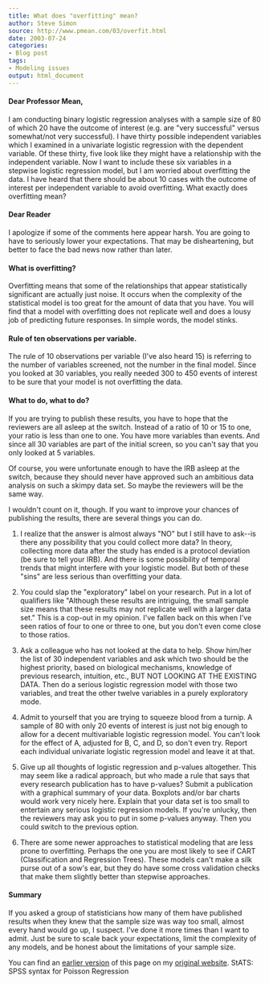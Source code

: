 ```yaml
---
title: What does "overfitting" mean?
author: Steve Simon
source: http://www.pmean.com/03/overfit.html
date: 2003-07-24
categories:
- Blog post
tags:
- Modeling issues
output: html_document
---
```


#### Dear Professor Mean,

I am conducting binary logistic regression analyses with a sample size of 80 of which 20 have the outcome of interest (e.g. are "very successful" versus somewhat/not very successful). I have thirty possible independent variables which I examined in a univariate logistic regression with the dependent variable. Of these thirty, five look like they might have a relationship with the independent variable. Now I want to include these six variables in a stepwise logistic regression model, but I am worried about overfitting the data. I have heard that there should be about 10 cases with the outcome of interest per independent variable to avoid overfitting. What exactly does overfitting mean?

#### Dear Reader

I apologize if some of the comments here appear harsh. You are going to have to seriously lower your expectations. That may be disheartening, but better to face the bad news now rather than later.

#### What is overfitting?

Overfitting means that some of the relationships that appear statistically significant are actually just noise. It occurs when the complexity of the statistical model is too great for the amount of data that you have. You will find that a model with overfitting does not replicate well and does a lousy job of predicting future responses. In simple words, the model stinks.

#### Rule of ten observations per variable.

The rule of 10 observations per variable (I've also heard 15) is referring to the number of variables screened, not the number in the final model. Since you looked at 30 variables, you really needed 300 to 450 events of interest to be sure that your model is not overfitting the data.

#### What to do, what to do?

 If you are trying to publish these results, you have to hope that the reviewers are all asleep at the switch. Instead of a ratio of 10 or 15 to one, your ratio is less than one to one. You have more variables than events. And since all 30 variables are part of the initial screen, so you can't say that you only looked at 5 variables.

Of course, you were unfortunate enough to have the IRB asleep at the switch, because they should never have approved such an ambitious data analysis on such a skimpy data set. So maybe the reviewers will be the same way.

I wouldn't count on it, though. If you want to improve your chances of publishing the results, there are several things you can do.

1. I realize that the answer is almost always "NO" but I still have to ask--is there any possibility that you could collect more data? In theory, collecting more data after the study has ended is a protocol deviation (be sure to tell your IRB). And there is some possibility of temporal trends that might interfere with your logistic model. But both of these "sins" are less serious than overfitting your data.

2. You could slap the "exploratory" label on your research. Put in a lot of qualifiers like "Although these results are intriguing, the small sample size means that these results may not replicate well with a larger data set." This is a cop-out in my opinion. I've fallen back on this when I've seen ratios of four to one or three to one, but you don't even come close to those ratios.

3. Ask a colleague who has not looked at the data to help. Show him/her the list of 30 independent variables and ask which two should be the highest priority, based on biological mechanisms, knowledge of previous research, intuition, etc., BUT NOT LOOKING AT THE EXISTING DATA. Then do a serious logistic regression model with those two variables, and treat the other twelve variables in a purely exploratory mode.

4. Admit to yourself that you are trying to squeeze blood from a turnip. A sample of 80 with only 20 events of interest is just not big enough to allow for a decent multivariable logistic regression model. You can't look for the effect of A, adjusted for B, C, and D, so don't even try. Report each individual univariate logistic regression model and leave it at that.

5. Give up all thoughts of logistic regression and p-values altogether. This may seem like a radical approach, but who made a rule that says that every research publication has to have p-values? Submit a publication with a graphical summary of your data. Boxplots and/or bar charts would work very nicely here. Explain that your data set is too small to entertain any serious logistic regression models. If you're unlucky, then the reviewers may ask you to put in some p-values anyway. Then you could switch to the previous option.

6. There are some newer approaches to statistical modeling that are less prone to overfitting. Perhaps the one you are most likely to see if CART (Classification and Regression Trees). These models can't make a silk purse out of a sow's ear, but they do have some cross validation checks that make them slightly better than stepwise approaches.

#### Summary

If you asked a group of statisticians how many of them have published results when they knew that the sample size was way too small, almost every hand would go up, I suspect. I've done it more times than I want to admit. Just be sure to scale back your expectations, limit the complexity of any models, and be honest about the limitations of your sample size.

You can find an [earlier version](http://www.pmean.com/03/overfit.html) of this page on my [original website](http://www.pmean.com/original_site.html). StATS: SPSS syntax for Poisson Regression
